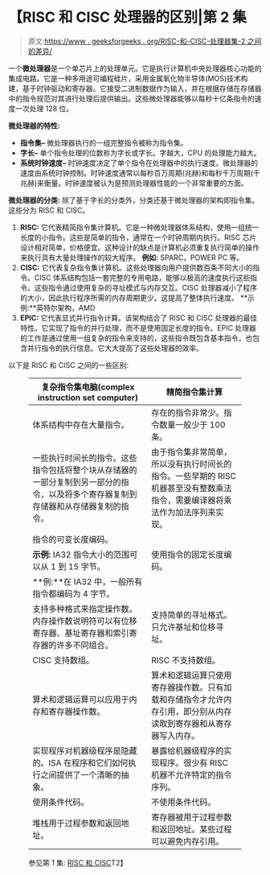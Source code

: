 # 【RISC 和 CISC 处理器的区别|第 2 集

> 原文:[https://www . geeksforgeeks . org/RISC-和-CISC-处理器集-2 之间的差异/](https://www.geeksforgeeks.org/difference-between-risc-and-cisc-processor-set-2/)

一个**微处理器**是一个单芯片上的处理单元。它是执行计算机中央处理器核心功能的集成电路。它是一种多用途可编程硅片，采用金属氧化物半导体(MOS)技术构建，基于时钟驱动和寄存器。它接受二进制数据作为输入，并在根据存储在存储器中的指令规范对其进行处理后提供输出。这些微处理器能够以每秒十亿条指令的速度一次处理 128 位。

**微处理器的特性:**

*   **指令集–**
    微处理器执行的一组完整指令被称为指令集。
*   **字长–**
    单个指令处理的位数称为字长或字长。字越大，CPU 的处理能力越大。
*   **系统时钟速度–**
    时钟速度决定了单个指令在处理器中的执行速度。微处理器的速度由系统时钟控制。时钟速度通常以每秒百万周期(兆赫)和每秒千万周期(千兆赫)来衡量。时钟速度被认为是预测处理器性能的一个非常重要的方面。

**微处理器的分类:**
除了基于字长的分类外，分类还基于微处理器的架构即指令集。这些分为 RISC 和 CISC。

1.  **RISC:**
    它代表精简指令集计算机。它是一种微处理器体系结构，使用一组统一长度的小指令。这些是简单的指令，通常在一个时钟周期内执行。RISC 芯片设计相对简单，价格便宜。这种设计的缺点是计算机必须重复执行简单的操作来执行具有大量处理操作的较大程序。
    **例如:** SPARC，POWER PC 等。
2.  **CISC:**
    它代表复杂指令集计算机。这些处理器向用户提供数百条不同大小的指令。CISC 体系结构包括一套完整的专用电路，能够以极高的速度执行这些指令。这些指令通过使用复杂的寻址模式与内存交互。CISC 处理器减小了程序的大小，因此执行程序所需的内存周期更少。这提高了整体执行速度。
    **示例:**英特尔架构，AMD
3.  **EPIC:**
    它代表显式并行指令计算。该架构结合了 RISC 和 CISC 处理器的最佳特性。它实现了指令的并行处理，而不是使用固定长度的指令。EPIC 处理器的工作是通过使用一组复杂的指令来支持的，这些指令既包含基本指令，也包含并行指令的执行信息。它大大提高了这些处理器的效率。

以下是 RISC 和 CISC 之间的一些区别:

<figure class="table">

| 复杂指令集电脑(complex instruction set computer) | 精简指令集计算 |
| --- | --- |
| 体系结构中存在大量指令。 | 存在的指令非常少。指令数量一般少于 100 条。 |
| 一些执行时间长的指令。这些指令包括将整个块从存储器的一部分复制到另一部分的指令，以及将多个寄存器复制到存储器和从存储器复制的指令。 | 由于指令集非常简单，所以没有执行时间长的指令。一些早期的 RISC 机器甚至没有整数乘法指令，需要编译器将乘法作为加法序列来实现。 |
| 指令的可变长度编码。
**示例:** IA32 指令大小的范围可以从 1 到 15 字节。 | 使用指令的固定长度编码。
**例:**在 IA32 中，一般所有指令都编码为 4 字节。 |
| 支持多种格式来指定操作数。内存操作数说明符可以有位移寄存器、基址寄存器和索引寄存器的许多不同组合。 | 支持简单的寻址格式。只允许基址和位移寻址。 |
| CISC 支持数组。 | RISC 不支持数组。 |
| 算术和逻辑运算可以应用于内存和寄存器操作数。 | 算术和逻辑运算只使用寄存器操作数。只有加载和存储指令才允许内存引用，即分别从内存读取到寄存器和从寄存器写入内存。 |
| 实现程序对机器级程序是隐藏的。ISA 在程序和它们如何执行之间提供了一个清晰的抽象。 | 暴露给机器级程序的实现程序。很少有 RISC 机器不允许特定的指令序列。 |
| 使用条件代码。 | 不使用条件代码。 |
| 堆栈用于过程参数和返回地址。 | 寄存器被用于过程参数和返回地址。某些过程可以避免内存引用。 |

参见第 1 集: [RISC 和 CISC](https://www.geeksforgeeks.org/computer-organization-risc-and-cisc/)T2】

</figure>